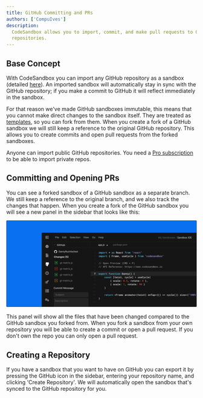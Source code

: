 ```yaml
---
title: GitHub Committing and PRs
authors: ['CompuIves']
description:
  CodeSandbox allows you to import, commit, and make pull requests to GitHub
  repositories.
---
```


## Base Concept

With CodeSandbox you can import any GitHub repository as a sandbox (detailed
[here](/docs/importing#import-from-github)). An imported sandbox will
automatically stay in sync with the GitHub repository; if you make a commit to
GitHub it will reflect immediately in the sandbox.

For that reason we've made GitHub sandboxes immutable, this means that you
cannot make direct changes to the sandbox itself. They are treated as
[templates](/docs/templates), so you can fork from them. When you create a fork
of a GitHub sandbox we will still keep a reference to the original GitHub
repository. This allows you to create commits and open pull requests from the
forked sandboxes.

Anyone can import public GitHub repositories. You need a
[Pro subscription](https://codesandbox.io/pricing) to be able to import private
repos.

## Committing and Opening PRs

You can see a forked sandbox of a GitHub sandbox as a separate branch. We still
keep a reference to the original branch, and we also track the changes that
happen. When you create a fork of the GitHub sandbox you will see a new panel in
the sidebar that looks like this:

![GitHub Sidebar](./images/github-sidebar.png)

This panel will show all the files that have been changed compared to the GitHub
sandbox you forked from. When you fork a sandbox from your own repository you
will be able to create a commit or open a pull request. If you don't own the
repo you can only open a pull request.

## Creating a Repository

If you have a sandbox that you want to have on GitHub you can export it by
pressing the GitHub icon in the sidebar, entering your repository name, and
clicking 'Create Repository'. We will automatically open the sandbox that's
synced to the GitHub repository for you.
